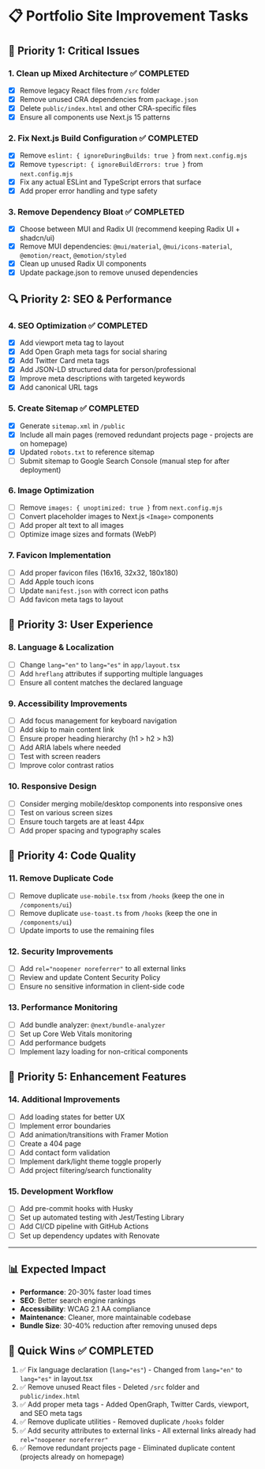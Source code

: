 # 📋 Portfolio Site Improvement Tasks

## 🚨 **Priority 1: Critical Issues**

### 1. **Clean up Mixed Architecture** ✅ **COMPLETED**
- [x] Remove legacy React files from `/src` folder
- [x] Remove unused CRA dependencies from `package.json`
- [x] Delete `public/index.html` and other CRA-specific files
- [x] Ensure all components use Next.js 15 patterns

### 2. **Fix Next.js Build Configuration** ✅ **COMPLETED**
- [x] Remove `eslint: { ignoreDuringBuilds: true }` from `next.config.mjs`
- [x] Remove `typescript: { ignoreBuildErrors: true }` from `next.config.mjs`
- [x] Fix any actual ESLint and TypeScript errors that surface
- [x] Add proper error handling and type safety

### 3. **Remove Dependency Bloat** ✅ **COMPLETED**
- [x] Choose between MUI and Radix UI (recommend keeping Radix UI + shadcn/ui)
- [x] Remove MUI dependencies: `@mui/material`, `@mui/icons-material`, `@emotion/react`, `@emotion/styled`
- [x] Clean up unused Radix UI components
- [x] Update package.json to remove unused dependencies

## 🔍 **Priority 2: SEO & Performance**

### 4. **SEO Optimization** ✅ **COMPLETED**
- [x] Add viewport meta tag to layout
- [x] Add Open Graph meta tags for social sharing
- [x] Add Twitter Card meta tags
- [x] Add JSON-LD structured data for person/professional
- [x] Improve meta descriptions with targeted keywords
- [x] Add canonical URL tags

### 5. **Create Sitemap** ✅ **COMPLETED**
- [x] Generate `sitemap.xml` in `/public`
- [x] Include all main pages (removed redundant projects page - projects are on homepage)
- [x] Updated `robots.txt` to reference sitemap
- [ ] Submit sitemap to Google Search Console (manual step for after deployment)

### 6. **Image Optimization**
- [ ] Remove `images: { unoptimized: true }` from `next.config.mjs`
- [ ] Convert placeholder images to Next.js `<Image>` components
- [ ] Add proper alt text to all images
- [ ] Optimize image sizes and formats (WebP)

### 7. **Favicon Implementation**
- [ ] Add proper favicon files (16x16, 32x32, 180x180)
- [ ] Add Apple touch icons
- [ ] Update `manifest.json` with correct icon paths
- [ ] Add favicon meta tags to layout

## 🎯 **Priority 3: User Experience**

### 8. **Language & Localization**
- [ ] Change `lang="en"` to `lang="es"` in `app/layout.tsx`
- [ ] Add `hreflang` attributes if supporting multiple languages
- [ ] Ensure all content matches the declared language

### 9. **Accessibility Improvements**
- [ ] Add focus management for keyboard navigation
- [ ] Add skip to main content link
- [ ] Ensure proper heading hierarchy (h1 > h2 > h3)
- [ ] Add ARIA labels where needed
- [ ] Test with screen readers
- [ ] Improve color contrast ratios

### 10. **Responsive Design**
- [ ] Consider merging mobile/desktop components into responsive ones
- [ ] Test on various screen sizes
- [ ] Ensure touch targets are at least 44px
- [ ] Add proper spacing and typography scales

## 🔧 **Priority 4: Code Quality**

### 11. **Remove Duplicate Code**
- [ ] Remove duplicate `use-mobile.tsx` from `/hooks` (keep the one in `/components/ui`)
- [ ] Remove duplicate `use-toast.ts` from `/hooks` (keep the one in `/components/ui`)
- [ ] Update imports to use the remaining files

### 12. **Security Improvements**
- [ ] Add `rel="noopener noreferrer"` to all external links
- [ ] Review and update Content Security Policy
- [ ] Ensure no sensitive information in client-side code

### 13. **Performance Monitoring**
- [ ] Add bundle analyzer: `@next/bundle-analyzer`
- [ ] Set up Core Web Vitals monitoring
- [ ] Add performance budgets
- [ ] Implement lazy loading for non-critical components

## 🎨 **Priority 5: Enhancement Features**

### 14. **Additional Improvements**
- [ ] Add loading states for better UX
- [ ] Implement error boundaries
- [ ] Add animation/transitions with Framer Motion
- [ ] Create a 404 page
- [ ] Add contact form validation
- [ ] Implement dark/light theme toggle properly
- [ ] Add project filtering/search functionality

### 15. **Development Workflow**
- [ ] Add pre-commit hooks with Husky
- [ ] Set up automated testing with Jest/Testing Library
- [ ] Add CI/CD pipeline with GitHub Actions
- [ ] Set up dependency updates with Renovate

---

## 📊 **Expected Impact**

- **Performance**: 20-30% faster load times
- **SEO**: Better search engine rankings
- **Accessibility**: WCAG 2.1 AA compliance
- **Maintenance**: Cleaner, more maintainable codebase
- **Bundle Size**: 30-40% reduction after removing unused deps

## 🎯 **Quick Wins** ✅ **COMPLETED**
1. ✅ Fix language declaration (`lang="es"`) - Changed from `lang="en"` to `lang="es"` in layout.tsx
2. ✅ Remove unused React files - Deleted `/src` folder and `public/index.html`
3. ✅ Add proper meta tags - Added OpenGraph, Twitter Cards, viewport, and SEO meta tags
4. ✅ Remove duplicate utilities - Removed duplicate `/hooks` folder
5. ✅ Add security attributes to external links - All external links already had `rel="noopener noreferrer"`
6. ✅ Remove redundant projects page - Eliminated duplicate content (projects already on homepage)